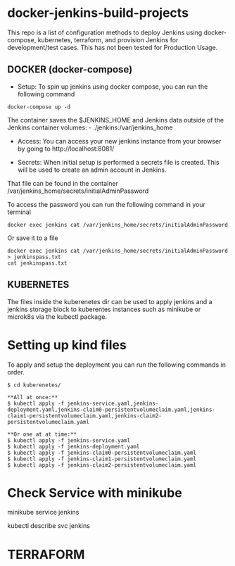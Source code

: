 # docker-jenkins-build-projects

This repo is a list of configuration methods to deploy Jenkins 
using docker-compose, kubernetes, terraform, and provision Jenkins 
for development/test cases. 
 This has not been tested for Production Usage.


## DOCKER (docker-compose)
- Setup: To spin up jenkins using docker compose, you can run the following command

```
docker-compose up -d
```

The container saves the $JENKINS_HOME and Jenkins data outside of the Jenkins container
    volumes:
      - ./jenkins:/var/jenkins_home

- Access: You can access your new jenkins instance from your browser 
by going to http://localhost:8081/ 

- Secrets: When initial setup is performed a secrets file is created. This will be used to 
create an admin account in Jenkins. 

That file can be found in the container /var/jenkins_home/secrets/initialAdminPassword 

To access the password you can run the following command in your terminal 
```
docker exec jenkins cat /var/jenkins_home/secrets/initialAdminPassword
```

Or save it to a file 

```
docker exec jenkins cat /var/jenkins_home/secrets/initialAdminPassword > jenkinspass.txt
cat jenkinspass.txt 
```


## KUBERNETES
The files inside the kuberenetes dir can be used to apply jenkins and a jenkins storage block to kuberentes instances such as minikube or microk8s via the kubectl package.

# Setting up kind files 
 To apply and setup the deployment you can 
run the following commands in order. 

```
$ cd kuberenetes/

**All at once:**
$ kubectl apply -f jenkins-service.yaml,jenkins-deployment.yaml,jenkins-claim0-persistentvolumeclaim.yaml,jenkins-claim1-persistentvolumeclaim.yaml,jenkins-claim2-persistentvolumeclaim.yaml

**Or one at at time:** 
$ kubectl apply -f jenkins-service.yaml
$ kubectl apply -f jenkins-deployment.yaml
$ kubectl apply -f jenkins-claim0-persistentvolumeclaim.yaml
$ kubectl apply -f jenkins-claim1-persistentvolumeclaim.yaml
$ kubectl apply -f jenkins-claim2-persistentvolumeclaim.yaml
```

# Check Service with minikube
minikube service jenkins

kubectl describe svc jenkins


# TERRAFORM 
